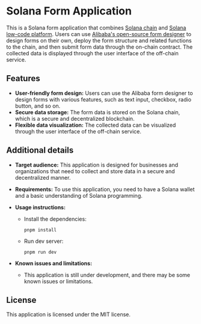 # Solana Form Application

This is a Solana form application that combines [Solana chain](https://solana.com) and [Solana low-code platform](https://github.com/dddappp/A-Solana-Demo). Users can use [Alibaba's open-source form designer](https://xrender.fun/schema-builder) to design forms on their own, deploy the form structure and related functions to the chain, and then submit form data through the on-chain contract. The collected data is displayed through the user interface of the off-chain service.

## Features

* **User-friendly form design:** Users can use the Alibaba form designer to design forms with various features, such as text input, checkbox, radio button, and so on.
* **Secure data storage:** The form data is stored on the Solana chain, which is a secure and decentralized blockchain.
* **Flexible data visualization:** The collected data can be visualized through the user interface of the off-chain service.

## Additional details

* **Target audience:** This application is designed for businesses and organizations that need to collect and store data in a secure and decentralized manner.
* **Requirements:** To use this application, you need to have a Solana wallet and a basic understanding of Solana programming.
* **Usage instructions:**
    * Install the dependencies:

        ```
        pnpm install
        ```

    * Run dev server:
    
        ```
        pnpm run dev
        ```



* **Known issues and limitations:**
    * This application is still under development, and there may be some known issues or limitations.

## License

This application is licensed under the MIT license.
